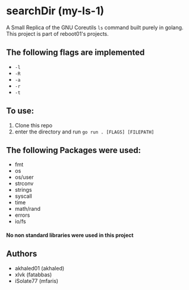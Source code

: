 # searchDir (my-ls-1)

A Small Replica of the GNU Coreutils `ls` command built purely in golang. This project is part of reboot01's projects.

## The following flags are implemented

* `-l`
* `-R`
* `-a`
* `-r`
* `-t`

## To use:

1. Clone this repo
2. enter the directory and run `go run . [FLAGS] [FILEPATH]`

## The following Packages were used:

* fmt
* os
* os/user
* strconv
* strings
* syscall
* time
* math/rand
* errors
* io/fs

#### No non standard libraries were used in this project

## Authors

* akhaled01 (akhaled)
* xlvk (fatabbas)
* iSolate77 (mfaris)
